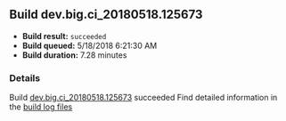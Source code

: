 ## Build dev.big.ci_20180518.125673
- **Build result:** `succeeded`
- **Build queued:** 5/18/2018 6:21:30 AM
- **Build duration:** 7.28 minutes
### Details
Build [dev.big.ci_20180518.125673](https://winappstudio.visualstudio.com/web/build.aspx?pcguid=a4ef43be-68ce-4195-a619-079b4d9834c2&builduri=vstfs%3a%2f%2f%2fBuild%2fBuild%2f25673) succeeded
Find detailed information in the [build log files](https://uwpctdiags.blob.core.windows.net/buildlogs/dev.big.ci_20180518.125673_logs.zip)
